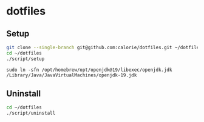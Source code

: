 dotfiles
========

## Setup

```sh
git clone --single-branch git@github.com:calorie/dotfiles.git ~/dotfiles
cd ~/dotfiles
./script/setup
```

```
sudo ln -sfn /opt/homebrew/opt/openjdk@19/libexec/openjdk.jdk /Library/Java/JavaVirtualMachines/openjdk-19.jdk
```

## Uninstall

```sh
cd ~/dotfiles
./script/uninstall
```
